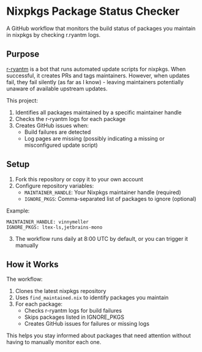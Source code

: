 # Nixpkgs Package Status Checker

A GitHub workflow that monitors the build status of packages you maintain in nixpkgs by checking r.ryantm logs.

## Purpose

[r-ryantm](https://r.ryantm.com/log/) is a bot that runs automated update scripts for nixpkgs. When successful, it creates PRs and tags maintainers. However, when updates fail, they fail silently (as far as I know) - leaving maintainers potentially unaware of available upstream updates.

This project:
1. Identifies all packages maintained by a specific maintainer handle
2. Checks the r-ryantm logs for each package
3. Creates GitHub issues when:
   - Build failures are detected
   - Log pages are missing (possibly indicating a missing or misconfigured update script)

## Setup

1. Fork this repository or copy it to your own account
2. Configure repository variables:
   - `MAINTAINER_HANDLE`: Your Nixpkgs maintainer handle (required)
   - `IGNORE_PKGS`: Comma-separated list of packages to ignore (optional)

Example:
```
MAINTAINER_HANDLE: vinnymeller
IGNORE_PKGS: ltex-ls,jetbrains-mono
```

3. The workflow runs daily at 8:00 UTC by default, or you can trigger it manually

## How it Works

The workflow:
1. Clones the latest nixpkgs repository
2. Uses `find_maintained.nix` to identify packages you maintain
3. For each package:
   - Checks r-ryantm logs for build failures
   - Skips packages listed in IGNORE_PKGS
   - Creates GitHub issues for failures or missing logs

This helps you stay informed about packages that need attention without having to manually monitor each one.
